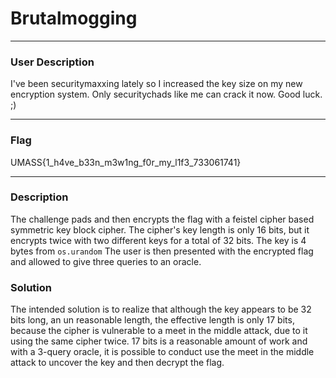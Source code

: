 # Brutalmogging

---

### User Description

I've been securitymaxxing lately so I increased the key size on my new encryption system. Only securitychads like me can crack it now. Good luck. ;)

---

### Flag

UMASS{1_h4ve_b33n_m3w1ng_f0r_my_l1f3_733061741}

---

### Description

The challenge pads and then encrypts the flag with a feistel cipher based symmetric key block cipher. The cipher's key length is only 16 bits, but it encrypts twice with two different keys for a total of 32 bits. The key is 4 bytes from `os.urandom` The user is then presented with the encrypted flag and allowed to give three queries to an oracle.

### Solution

The intended solution is to realize that although the key appears to be 32 bits long, an un reasonable length, the effective length is only 17 bits, because the cipher is vulnerable to a meet in the middle attack, due to it using the same cipher twice. 17 bits is a reasonable amount of work and with a 3-query oracle, it is possible to conduct use the meet in the middle attack to uncover the key and then decrypt the flag.
